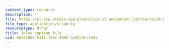 ```yaml
---
content_type: resource
description: ''
file: https://ol-ocw-studio-app-production.s3.amazonaws.com/courses/8-06-quantum-physics-iii-spring-2018/8d2828045312f09c4002a245c9cc138a_Y5oTQvNt47I.srt
file_type: application/x-subrip
resourcetype: Other
title: 3play caption file
uid: 8d282804-5312-f09c-4002-a245c9cc138a
---
```

